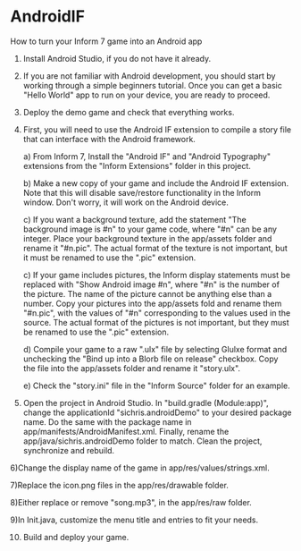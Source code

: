 # AndroidIF
How to turn your Inform 7 game into an Android app

1) Install Android Studio, if you do not have it already.

2) If you are not familiar with Android development, you should start by working through a simple beginners tutorial. Once you can get a basic "Hello World" app to run on your device, you are ready to proceed.

3) Deploy the demo game and check that everything works.

4) First, you will need to use the Android IF extension to compile a story file that can interface with the Android framework.

	a) From Inform 7, Install the "Android IF" and "Android Typography" extensions from the "Inform Extensions" folder in this project.
	
	b) Make a new copy of your game and include the Android IF extension. Note that this will disable save/restore functionality in the Inform window. Don't worry, it will work on the Android device.
	
	c) If you want a background texture, add the statement "The background image is #n" to your game code, where "#n" can be any integer. Place your background texture in the app/assets folder and rename it "#n.pic". The actual format of the texture is not important, but it must be renamed to use the ".pic" extension.
	
	c) If your game includes pictures, the Inform display statements must be replaced with "Show Android image #n", where "#n" is the number of the picture. The name of the picture cannot be anything else than a number. Copy your pictures into the app/assets fold and rename them "#n.pic", with the values of "#n" corresponding to the values used in the source. The actual format of the pictures is not important, but they must be renamed to use the ".pic" extension.
	
	d) Compile your game to a raw ".ulx" file by selecting Glulxe format and unchecking the "Bind up into a Blorb file on release" checkbox. Copy the file into the app/assets folder and rename it "story.ulx".
	
	e) Check the "story.ini" file in the "Inform Source" folder for an example.
	
5) Open the project in Android Studio. In "build.gradle (Module:app)", change the applicationId "sichris.androidDemo" to your desired package name. Do the same with the package name in app/manifests/AndroidManifest.xml. Finally, rename the app/java/sichris.androidDemo folder to match. Clean the project, synchronize and rebuild.

6)Change the display name of the game in app/res/values/strings.xml.

7)Replace the icon.png files in the app/res/drawable folder.

8)Either replace or remove "song.mp3", in the app/res/raw folder.

9)In Init.java, customize the menu title and entries to fit your needs.

10) Build and deploy your game.
